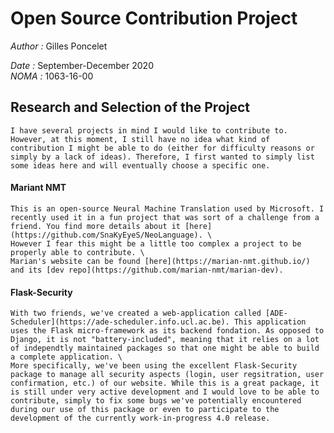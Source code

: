 # Open Source Contribution Project
*Author :* Gilles Poncelet

*Date :* September-December 2020  
*NOMA :* 1063-16-00

## Research and Selection of the Project

    I have several projects in mind I would like to contribute to. However, at this moment, I still have no idea what kind of contribution I might be able to do (either for difficulty reasons or simply by a lack of ideas). Therefore, I first wanted to simply list some ideas here and will eventually choose a specific one.

#### Mariant NMT

    This is an open-source Neural Machine Translation used by Microsoft. I recently used it in a fun project that was sort of a challenge from a friend. You find more details about it [here](https://github.com/SnaKyEyeS/NeoLanguage). \
    However I fear this might be a little too complex a project to be properly able to contribute. \
    Marian's website can be found [here](https://marian-nmt.github.io/) and its [dev repo](https://github.com/marian-nmt/marian-dev).


#### Flask-Security

    With two friends, we've created a web-application called [ADE-Scheduler](https://ade-scheduler.info.ucl.ac.be). This application uses the Flask micro-framework as its backend fondation. As opposed to Django, it is not "battery-included", meaning that it relies on a lot of independtly maintained packages so that one might be able to build a complete application. \
    More specifically, we've been using the excellent Flask-Security package to manage all security aspects (login, user regsitration, user confirmation, etc.) of our website. While this is a great package, it is still under very active development and I would love to be able to contribute, simply to fix some bugs we've potentially encountered during our use of this package or even to participate to the development of the currently work-in-progress 4.0 release.
